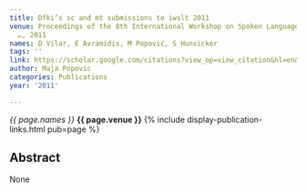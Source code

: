 ```yaml
---
title: Dfki’s sc and mt submissions to iwslt 2011
venue: Proceedings of the 8th International Workshop on Spoken Language Translation
  …, 2011
names: D Vilar, E Avramidis, M Popović, S Hunsicker
tags: ''
link: https://scholar.google.com/citations?view_op=view_citation&hl=en&user=KdAV2Y0AAAAJ&pagesize=100&sortby=pubdate&citation_for_view=KdAV2Y0AAAAJ:UebtZRa9Y70C
author: Maja Popovic
categories: Publications
year: '2011'

---
```


*{{ page.names }}*
**{{ page.venue }}**
{% include display-publication-links.html pub=page %}
## Abstract

None